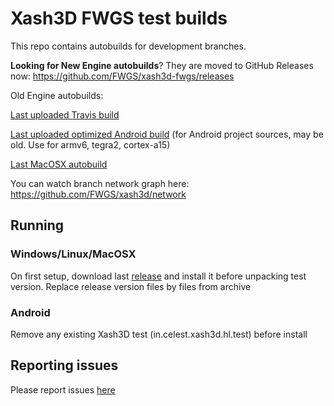 # Xash3D FWGS test builds

This repo contains autobuilds for development branches.

**Looking for New Engine autobuilds**? They are moved to GitHub Releases now: https://github.com/FWGS/xash3d-fwgs/releases

Old Engine autobuilds:

[Last uploaded Travis build](https://github.com/FWGS/xash3d-deploy/blob/travis-latest/README.md)

[Last uploaded optimized Android build](https://github.com/FWGS/xash3d-deploy/blob/android-optimized-latest/README.md) (for Android project sources, may be old. Use for armv6, tegra2, cortex-a15)

[Last MacOSX autobuild](https://github.com/FWGS/xash3d-deploy/blob/z_apple-latest/README.md)

You can watch branch network graph here:
https://github.com/FWGS/xash3d/network

## Running

### Windows/Linux/MacOSX

On first setup, download last [release](https://github.com/FWGS/xash3d/releases) and install it before unpacking test version. Replace release version files by files from archive

### Android

Remove any existing Xash3D test (in.celest.xash3d.hl.test) before install

## Reporting issues

Please report issues [here](https://github.com/FWGS/xash3d/issues)
